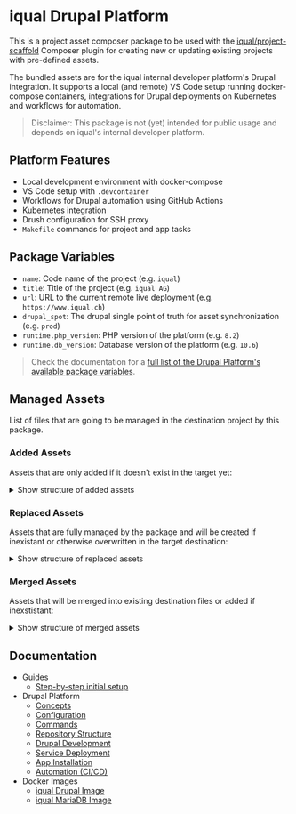 # iqual Drupal Platform

This is a project asset composer package to be used with the [iqual/project-scaffold](https://github.com/iqual-ch/project-scaffold) Composer plugin for creating new or updating existing projects with pre-defined assets.

The bundled assets are for the iqual internal developer platform's Drupal integration. It supports a local (and remote) VS Code setup running docker-compose containers, integrations for Drupal deployments on Kubernetes and workflows for automation.

> Disclaimer: This package is not (yet) intended for public usage and depends on iqual's internal developer platform.

## Platform Features

* Local development environment with docker-compose
* VS Code setup with `.devcontainer`
* Workflows for Drupal automation using GitHub Actions
* Kubernetes integration
* Drush configuration for SSH proxy
* `Makefile` commands for project and app tasks

## Package Variables



* `name`: Code name of the project (e.g. `iqual`)
* `title`: Title of the project (e.g. `iqual AG`)
* `url`: URL to the current remote live deployment (e.g. `https://www.iqual.ch`)
* `drupal_spot`: The drupal single point of truth for asset synchronization (e.g. `prod`)
* `runtime.php_version`: PHP version of the platform (e.g. `8.2`)
* `runtime.db_version`: Database version of the platform (e.g. `10.6`)

> Check the documentation for a [full list of the Drupal Platform's available package variables](./docs/configuration.md#drupal-platform-package-variables).

## Managed Assets

List of files that are going to be managed in the destination project by this package.

### Added Assets

Assets that are only added if it doesn't exist in the target yet:

<details>
<summary>Show structure of added assets</summary>
<br>

```
assets/add/
└── @web-root
    └── sites
        └── default
            ├── all.settings.php
            ├── local.services.yml
            └── local.settings.php.twig
```

</details>

### Replaced Assets

Assets that are fully managed by the package and will be created if inexistant or otherwise overwritten in the target destination:

<details>
<summary>Show structure of replaced assets</summary>
<br>

```
assets/replace/
├── .devcontainer
│   └── devcontainer.json
├── .github
│   ├── actions
│   │   ├── install-local
│   │   │   └── action.yml.twig
│   │   └── upgrade
│   │       ├── rector.php
│   │       └── upgrade.sh
│   └── workflows
│       ├── phpcs.yml.twig
│       ├── phpunit-functional-testing.yml.yml.twig
│       ├── phpunit-unit-testing.yml.yml.twig
│       ├── testing.yml.yml.twig
│       ├── upgrade.yml.twig
│       └── visual-regression-testing.yml.twig
├── .vscode
│   ├── launch.json
│   └── settings.json.twig
├── @app-root
│   ├── phpunit.xml.dist.twig
│   ├── drush
│   │   ├── drush.yml
│   │   └── sites
│   │       └── self.site.yml.twig
│   └── resources
│       └── robots.txt.twig
├── @web-root
│   └── sites
│       └── default
│           └── settings.php
├── Makefile
├── README.md.twig
└── manifests
    ├── dev
    │   └── patch.yml.twig
    ├── stage
    │   └── patch.yml.twig
    ├── prod
    │   └── patch.yml.twig
    └── local
        └── docker-compose.yml.twig
```

</details>

### Merged Assets

Assets that will be merged into existing destination files or added if inexstistant:

<details>
<summary>Show structure of merged assets</summary>
<br>

```
assets/merge/
├── .dockerignore
├── .env.twig
├── .env.visreg.twig
├── .gitattributes
└── .gitignore.twig
```

</details>

## Documentation

* Guides
  * [Step-by-step initial setup](https://support-iqual.atlassian.net/wiki/spaces/ID/pages/2532704262/Initial+setup+G)
* Drupal Platform
  * [Concepts](./docs/concepts.md)
  * [Configuration](./docs/configuration.md)
  * [Commands](./docs/commands.md)
  * [Repository Structure](./docs/structure.md)
  * [Drupal Development](./docs/drupal-development.md)
  * [Service Deployment](./docs/deployment.md)
  * [App Installation](./docs/installation.md)
  * [Automation (CI/CD)](./docs/automation.md)
* Docker Images
  * [iqual Drupal Image](https://github.com/iqual-ch/dc-drupal/)
  * [iqual MariaDB Image](https://github.com/iqual-ch/dc-mariadb/)